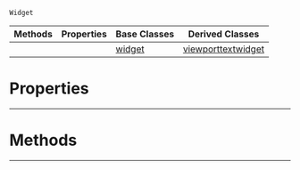  `Widget`

|Methods|Properties|Base Classes|Derived Classes|
|---|---|---|---|
| | |[widget](https://github.com/ZilchEngine/ZilchDocs/blob/master/code_reference/class_reference/widget.md)|[viewporttextwidget](https://github.com/ZilchEngine/ZilchDocs/blob/master/code_reference/class_reference/viewporttextwidget.md)|


 #  Properties


---  
 #  Methods


---  
 

 